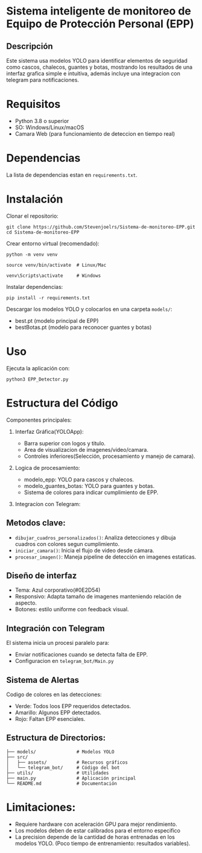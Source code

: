 # Sistema inteligente de monitoreo de Equipo de Protección Personal (EPP)

## Descripción

Este sistema usa modelos YOLO para identificar elementos de seguridad como cascos, chalecos, guantes y botas, mostrando los resultados de una interfaz grafica simple e intuitiva, además incluye una integracion con telegram para notificaciones.

# Requisitos
* Python 3.8 o superior
* SO: Windows/Linux/macOS
* Camara Web (para funcionamiento de deteccion en tiempo real)

# Dependencias

La lista de dependencias estan en `requirements.txt`.

# Instalación

Clonar el repositorio:

```
git clone https://github.com/Stevenjoelrs/Sistema-de-monitoreo-EPP.git
cd Sistema-de-monitoreo-EPP
```

Crear entorno virtual (recomendado):

```
python -m venv venv

source venv/bin/activate  # Linux/Mac

venv\Scripts\activate     # Windows
```

Instalar dependencias:

```
pip install -r requirements.txt
```

Descargar los modelos YOLO y colocarlos en una carpeta `models/`:

* best.pt (modelo principal de EPP)
* bestBotas.pt (modelo para reconocer guantes y botas)

# Uso

Ejecuta la aplicación con:

```
python3 EPP_Detector.py
```

# Estructura del Código

Componentes principales:

1. Interfaz Gráfica(YOLOApp):
   * Barra superior con logos y titulo.
   * Area de visualizacion de imagenes/video/camara.
   * Controles inferiores(Selección, procesamiento y manejo de camara).
  
2. Logica de procesamiento:
   * modelo_epp: YOLO para cascos y chalecos.
   * modelo_guantes_botas: YOLO para guantes y botas.
   * Sistema de colores para indicar cumplimiento de EPP.
  
3. Integracíon con Telegram:

   
## Metodos clave:
* `dibujar_cuadros_personalizados()`: Analiza detecciones y dibuja cuadros con colores segun cumplimiento.
* `iniciar_camara()`: Inicia el flujo de video desde cámara.
* `procesar_imagen()`: Maneja pipeline de detección en imagenes estaticas.

## Diseño de interfaz

* Tema: Azul corporativo(#0E2D54)
* Responsivo: Adapta tamaño de imagenes manteniendo relación de aspecto.
* Botones: estilo uniforme con feedback visual.

## Integración con Telegram

El sistema inicia un procesi paralelo para:

* Enviar notificaciones cuando se detecta falta de EPP.
* Configuracion en `telegram_bot/Main.py`

## Sistema de Alertas

Codigo de colores en las detecciones:

* Verde: Todos loos EPP requeridos detectados.
* Amarillo: Algunos EPP detectados.
* Rojo: Faltan EPP esenciales.

## Estructura de Directorios:

```
├── models/               # Modelos YOLO
├── src/
│   ├── assets/           # Recursos gráficos
│   └── telegram_bot/     # Código del bot
├── utils/                # Utilidades
├── main.py               # Aplicación principal
└── README.md             # Documentación
```

# Limitaciones:

* Requiere hardware con aceleración GPU para mejor rendimiento.
* Los modelos deben de estar calibrados para el entorno especifico
* La precision depende de la cantidad de horas entrenadas en los modelos YOLO. (Poco tiempo de entrenamiento: resultados variables).

